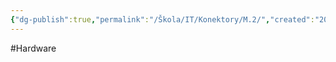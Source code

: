 ```yaml
---
{"dg-publish":true,"permalink":"/Škola/IT/Konektory/M.2/","created":"2024-02-05T19:32:35.679+01:00","updated":"2024-03-13T18:15:35.466+01:00"}
---
```


#Hardware 
